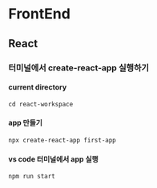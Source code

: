 # FrontEnd

## React

### 터미널에서 create-react-app 실행하기
#### current directory
```
cd react-workspace 
```
#### app 만들기
```
npx create-react-app first-app 
```
#### vs code 터미널에서 app 실행
```
npm run start
```
